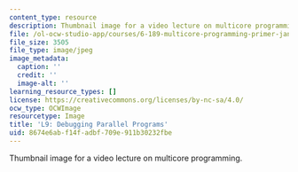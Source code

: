 ```yaml
---
content_type: resource
description: Thumbnail image for a video lecture on multicore programming.
file: /ol-ocw-studio-app/courses/6-189-multicore-programming-primer-january-iap-2007/8674e6abf14fadbf709e911b30232fbe_l9.jpg
file_size: 3505
file_type: image/jpeg
image_metadata:
  caption: ''
  credit: ''
  image-alt: ''
learning_resource_types: []
license: https://creativecommons.org/licenses/by-nc-sa/4.0/
ocw_type: OCWImage
resourcetype: Image
title: 'L9: Debugging Parallel Programs'
uid: 8674e6ab-f14f-adbf-709e-911b30232fbe
---
```

Thumbnail image for a video lecture on multicore programming.